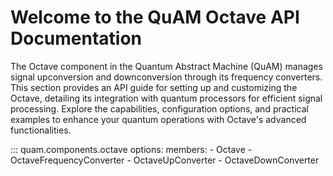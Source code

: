 # Welcome to the QuAM Octave API Documentation

The Octave component in the Quantum Abstract Machine (QuAM) manages signal upconversion and downconversion through its frequency converters. This section provides an API guide for setting up and customizing the Octave, detailing its integration with quantum processors for efficient signal processing. Explore the capabilities, configuration options, and practical examples to enhance your quantum operations with Octave's advanced functionalities.

::: quam.components.octave
    options:
      members:
        - Octave
        - OctaveFrequencyConverter
        - OctaveUpConverter
        - OctaveDownConverter
